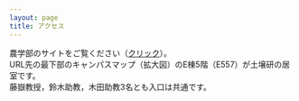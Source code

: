 ```yaml
---
layout: page
title: アクセス
---
```


農学部のサイトをご覧ください（[クリック](http://www.ans.kobe-u.ac.jp/nougakubu/access.html)）。  
URL先の最下部のキャンパスマップ（拡大図）のE棟5階（E557）が土壌研の居室です。  
藤嶽教授，鈴木助教，木田助教3名とも入口は共通です。
